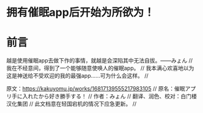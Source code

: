 # 拥有催眠app后开始为所欲为！
前言
===========================================================================
越是使用催眠app去做下作的事情，就越是会深陷其中无法自拔。——みょん //
我在不经意间，得到了一个能够随意使唤人的催眠app。 //
我本满心欢喜地以为这是神送给不受欢迎的我的最强app......可为什么会这样。 //

原文：https://kakuyomu.jp/works/16817139555217983105 //
原名：催眠アプリ手に入れたから好き勝手する！ //
作者：みょん //
翻译、润色、校对：白门楼汉化集团 //
此文档意在轻国宕机的情况下应急更新。 //
